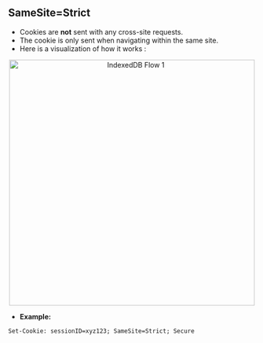 ## **SameSite=Strict**

- Cookies are **not** sent with any cross-site requests.
- The cookie is only sent when navigating within the same site.
- Here is a visualization of how it works :
<div style="text-align: center;">
  <p align="center">
  <img src="data/cookies/assets/strict2.svg" height="500" width="500" alt="IndexedDB Flow 1">
</div>


- **Example:**
```http
Set-Cookie: sessionID=xyz123; SameSite=Strict; Secure
```